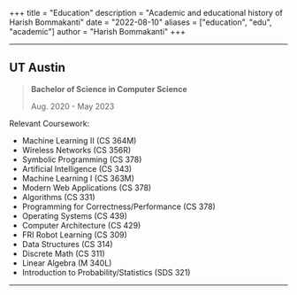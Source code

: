 +++
title = "Education"
description = "Academic and educational history of Harish Bommakanti"
date = "2022-08-10"
aliases = ["education", "edu", "academic"]
author = "Harish Bommakanti"
+++

---

## UT Austin

> **Bachelor of Science in Computer Science**
> 
> Aug. 2020 - May 2023

Relevant Coursework:
  * Machine Learning II (CS 364M)
  * Wireless Networks (CS 356R)
  * Symbolic Programming (CS 378)
  * Artificial Intelligence (CS 343)
  * Machine Learning I (CS 363M)
  * Modern Web Applications (CS 378)
  * Algorithms (CS 331)
  * Programming for Correctness/Performance (CS 378)
  * Operating Systems (CS 439)
  * Computer Architecture (CS 429)
  * FRI Robot Learning (CS 309)
  * Data Structures (CS 314)
  * Discrete Math (CS 311)
  * Linear Algebra (M 340L)
  * Introduction to Probability/Statistics (SDS 321)
---